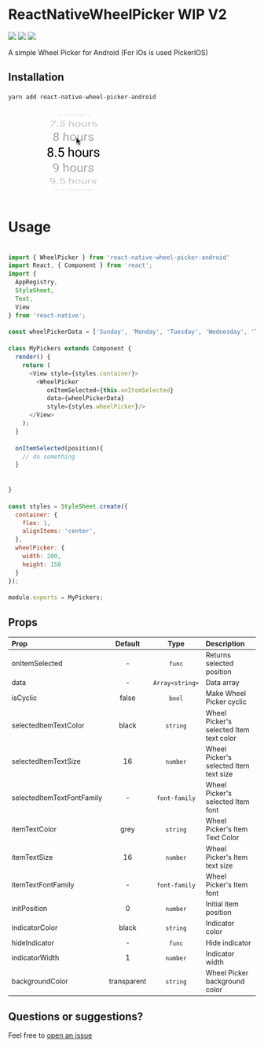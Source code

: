 # ReactNativeWheelPicker WIP V2
<p>
<img src="http://img.shields.io/npm/v/react-native-wheel-picker-android.svg" />
<img src="https://img.shields.io/npm/dm/react-native-wheel-picker-android.svg" />
<img src="https://img.shields.io/npm/dt/react-native-wheel-picker-android.svg" />
</p>

A simple Wheel Picker for Android (For IOs is used PickerIOS)


## Installation
`yarn add react-native-wheel-picker-android`

![](./src/assets/wheelPicker.gif)

# Usage

```js

import { WheelPicker } from 'react-native-wheel-picker-android'
import React, { Component } from 'react';
import {
  AppRegistry,
  StyleSheet,
  Text,
  View
} from 'react-native';

const wheelPickerData = ['Sunday', 'Monday', 'Tuesday', 'Wednesday', 'Thursday', 'Friday','Saturday'];

class MyPickers extends Component {
  render() {
    return (
      <View style={styles.container}>
        <WheelPicker
           onItemSelected={this.onItemSelected}
           data={wheelPickerData}
           style={styles.wheelPicker}/>
      </View>
    );
  }

  onItemSelected(position){
    // do something
  }


}

const styles = StyleSheet.create({
  container: {
    flex: 1,
    alignItems: 'center',
  },
  wheelPicker: {
    width: 200,
    height: 150
  }
});

module.exports = MyPickers;

```

## Props

| Prop  | Default  | Type | Description |
| :------------ |:---------------:| :---------------:| :-----|
| onItemSelected | - | `func` | Returns selected position |
| data | - | `Array<string>` | Data array  |
| isCyclic | false | `bool` | Make Wheel Picker cyclic |
| selectedItemTextColor | black | `string` | Wheel Picker's selected Item text color  |
| selectedItemTextSize | 16 | `number` | Wheel Picker's selected Item text size  |
| selectedItemTextFontFamily | - | `font-family` | Wheel Picker's selected Item font  |
| itemTextColor | grey | `string` | Wheel Picker's Item Text Color  |
| itemTextSize | 16 | `number` | Wheel Picker's Item text size  |
| itemTextFontFamily | - | `font-family` | Wheel Picker's Item font  |
| initPosition | 0 | `number` | Initial item position |
| indicatorColor | black | `string` | Indicator color  |
| hideIndicator | - | `func` | Hide indicator |
| indicatorWidth | 1 | `number` | Indicator width |
| backgroundColor | transparent | `string` | Wheel Picker background color  |

## Questions or suggestions?

Feel free to [open an issue](https://github.com/ElekenAgency/ReactNativeWheelPicker/issues)
